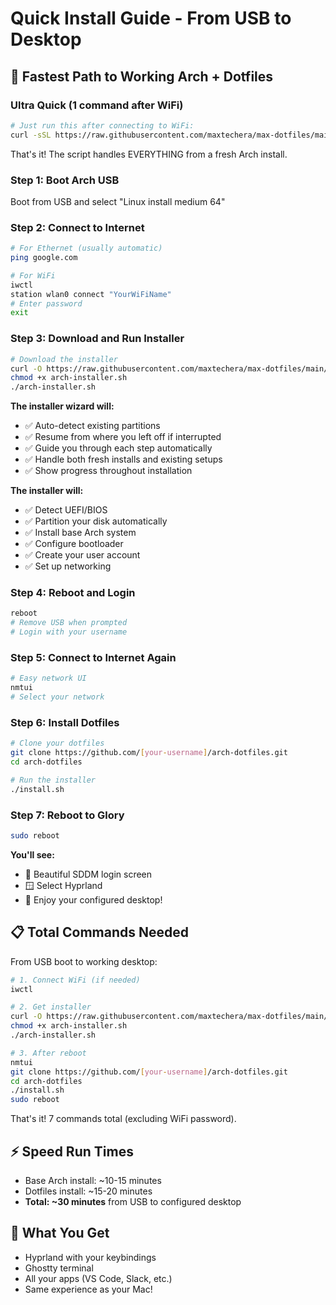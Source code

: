 # Quick Install Guide - From USB to Desktop

## 🚀 Fastest Path to Working Arch + Dotfiles

### Ultra Quick (1 command after WiFi)
```bash
# Just run this after connecting to WiFi:
curl -sSL https://raw.githubusercontent.com/maxtechera/max-dotfiles/main/fresh-arch-setup.sh | bash
```

That's it! The script handles EVERYTHING from a fresh Arch install.

### Step 1: Boot Arch USB
Boot from USB and select "Linux install medium 64"

### Step 2: Connect to Internet
```bash
# For Ethernet (usually automatic)
ping google.com

# For WiFi
iwctl
station wlan0 connect "YourWiFiName"
# Enter password
exit
```

### Step 3: Download and Run Installer
```bash
# Download the installer
curl -O https://raw.githubusercontent.com/maxtechera/max-dotfiles/main/arch-installer.sh
chmod +x arch-installer.sh
./arch-installer.sh
```

**The installer wizard will:**
- ✅ Auto-detect existing partitions
- ✅ Resume from where you left off if interrupted
- ✅ Guide you through each step automatically
- ✅ Handle both fresh installs and existing setups
- ✅ Show progress throughout installation

**The installer will:**
- ✅ Detect UEFI/BIOS
- ✅ Partition your disk automatically
- ✅ Install base Arch system
- ✅ Configure bootloader
- ✅ Create your user account
- ✅ Set up networking

### Step 4: Reboot and Login
```bash
reboot
# Remove USB when prompted
# Login with your username
```

### Step 5: Connect to Internet Again
```bash
# Easy network UI
nmtui
# Select your network
```

### Step 6: Install Dotfiles
```bash
# Clone your dotfiles
git clone https://github.com/[your-username]/arch-dotfiles.git
cd arch-dotfiles

# Run the installer
./install.sh
```

### Step 7: Reboot to Glory
```bash
sudo reboot
```

**You'll see:**
- 🎨 Beautiful SDDM login screen
- 🪟 Select Hyprland
- 🚀 Enjoy your configured desktop!

## 📋 Total Commands Needed
From USB boot to working desktop:
```bash
# 1. Connect WiFi (if needed)
iwctl

# 2. Get installer
curl -O https://raw.githubusercontent.com/maxtechera/max-dotfiles/main/arch-installer.sh
chmod +x arch-installer.sh
./arch-installer.sh

# 3. After reboot
nmtui
git clone https://github.com/[your-username]/arch-dotfiles.git
cd arch-dotfiles
./install.sh
sudo reboot
```

That's it! 7 commands total (excluding WiFi password).

## ⚡ Speed Run Times
- Base Arch install: ~10-15 minutes
- Dotfiles install: ~15-20 minutes
- **Total: ~30 minutes** from USB to configured desktop

## 🔧 What You Get
- Hyprland with your keybindings
- Ghostty terminal
- All your apps (VS Code, Slack, etc.)
- Same experience as your Mac!
